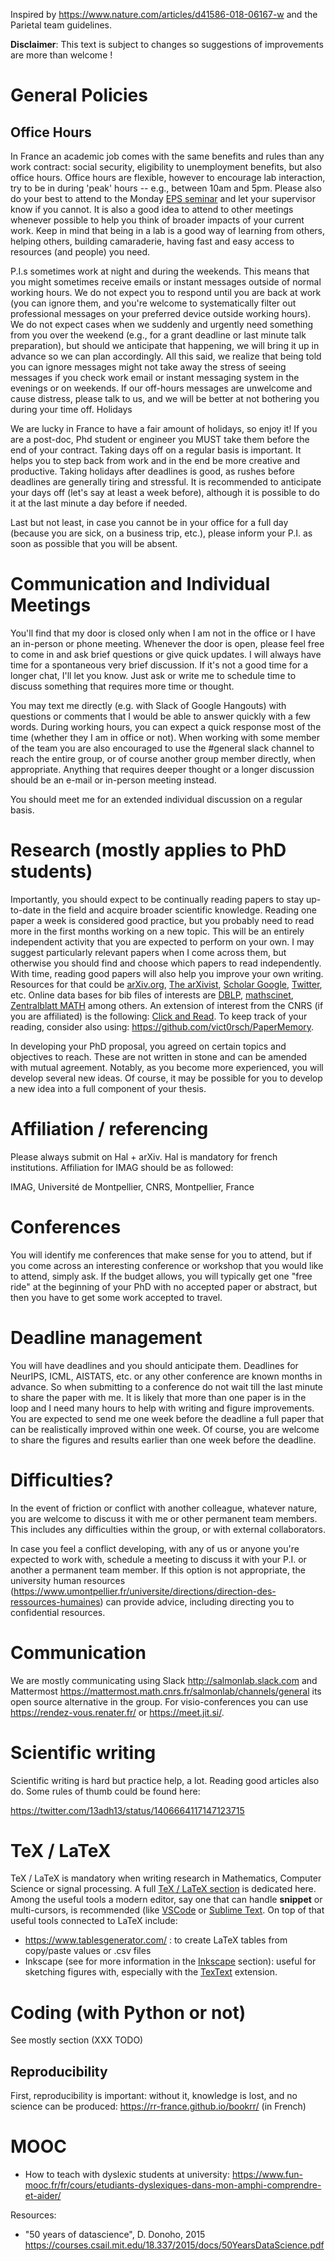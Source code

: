 Inspired by https://www.nature.com/articles/d41586-018-06167-w and the Parietal team guidelines.

**Disclaimer**:
This text is subject to changes so suggestions of improvements are more than welcome !


# General Policies

## Office Hours

In France an academic job comes with the same benefits and rules than any work contract: social security, eligibility to unemployment benefits, but also office hours. Office hours are flexible, however to encourage lab interaction, try to be in during 'peak' hours -- e.g., between 10am and 5pm. Please also do your best to attend to the Monday [EPS seminar](https://imag.edu.umontpellier.fr/seminaires/seminaires-eps/) and let your supervisor know if you cannot. It is also a good idea to attend to other meetings whenever possible to help you think of broader impacts of your current work. Keep in mind that being in a lab is a good way of learning from others, helping others, building camaraderie, having fast and easy access to resources (and people) you need.

P.I.s sometimes work at night and during the weekends. This means that you might sometimes receive emails or instant messages outside of normal working hours. We do not expect you to respond until you are back at work (you can ignore them, and you're welcome to systematically filter out professional messages on your preferred device outside working hours). We do not expect cases when we suddenly and urgently need something from you over the weekend (e.g., for a grant deadline or last minute talk preparation), but should we anticipate that happening, we will bring it up in advance so we can plan accordingly. All this said, we realize that being told you can ignore messages might not take away the stress of seeing messages if you check work email or instant messaging system in the evenings or on weekends. If our off-hours messages are unwelcome and cause distress, please talk to us, and we will be better at not bothering you during your time off.
Holidays

We are lucky in France to have a fair amount of holidays, so enjoy it! If you are a post-doc, Phd student or engineer you MUST take them before the end of your contract. Taking days off on a regular basis is important. It helps you to step back from work and in the end be more creative and productive. Taking holidays after deadlines is good, as rushes before deadlines are generally tiring and stressful. It is recommended to anticipate your days off (let's say at least a week before), although it is possible to do it at the last minute a day before if needed.

Last but not least, in case you cannot be in your office for a full day (because you are sick, on a business trip, etc.), please inform your P.I. as soon as possible that you will be absent.

# Communication and Individual Meetings

You'll find that my door is closed only when I am not in the office or I have an in-person or phone meeting. Whenever the door is open, please feel free to come in and ask brief questions or give quick updates. I will always have time for a spontaneous very brief discussion. If it's not a good time for a longer chat, I'll let you know. Just ask or write me to schedule time to discuss something that requires more time or thought.

You may text me directly (e.g. with Slack of Google Hangouts) with questions or comments that I would be able to answer quickly with a few words. During working hours, you can expect a quick response most of the time (whether they I am in office or not). When working with some member of the team you are also encouraged to use the #general slack channel to reach the entire group, or of course another group member directly, when appropriate. Anything that requires deeper thought or a longer discussion should be an e-mail or in-person meeting instead.

You should meet me for an extended individual discussion on a regular basis.

# Research (mostly applies to PhD students)

Importantly, you should expect to be continually reading papers to stay up-to-date in the field and acquire broader scientific knowledge. Reading one paper a week is considered good practice, but you probably need to read more in the first months working on a new topic. This will be an entirely independent activity that you are expected to perform on your own. I may suggest particularly relevant papers when I come across them, but otherwise you should find and choose which papers to read independently. With time, reading good papers will also help you improve your own writing.
Resources for that could be [arXiv.org](https://arxiv.org/), [The arXivist](http://arxivist.com/), [Scholar Google](https://scholar.google.fr/), [Twitter](https://twitter.com), etc.
Online data bases for bib files of interests are [DBLP](https://dblp.uni-trier.de/), [mathscinet](https://mathscinet.ams.org/mathscinet/index.html), [Zentralblatt MATH](https://zbmath.org/) among others.
An extension of interest from the CNRS (if you are affiliated) is the following: [Click and Read](https://bib.cnrs.fr/click-read-2/).
To keep track of your reading, consider also using: https://github.com/vict0rsch/PaperMemory.


In developing your PhD proposal, you agreed on certain topics and objectives to reach. These are not written in stone and can be amended with mutual agreement. Notably, as you become more experienced, you will develop several new ideas. Of course, it may be possible for you to develop a new idea into a full component of your thesis.

# Affiliation / referencing
Please always submit on Hal + arXiv. Hal is mandatory for french institutions.
Affiliation for IMAG should be as followed:

IMAG, Université de Montpellier, CNRS, Montpellier, France

# Conferences

You will identify me conferences that make sense for you to attend, but if you come across an interesting conference or workshop that you would like to attend, simply ask. If the budget allows, you will typically get one "free ride" at the beginning of your PhD with no accepted paper or abstract, but then you have to get some work accepted to travel.

# Deadline management

You will have deadlines and you should anticipate them. Deadlines for NeurIPS, ICML, AISTATS, etc. or any other conference are known months in advance. So when submitting to a conference do not wait till the last minute to share the paper with me. It is likely that more than one paper is in the loop and I need many hours to help with writing and figure improvements. You are expected to send me one week before the deadline a full paper that can be realistically improved within one week. Of course, you are welcome to share the figures and results earlier than one week before the deadline.

# Difficulties?

In the event of friction or conflict with another colleague, whatever nature, you are welcome to discuss it with me or other permanent team members. This includes any difficulties within the group, or with external collaborators.

In case you feel a conflict developing, with any of us or anyone you're expected to work with, schedule a meeting to discuss it with your P.I. or another a permanent team member. If this option is not appropriate, the university human resources (https://www.umontpellier.fr/universite/directions/direction-des-ressources-humaines) can provide advice, including directing you to confidential resources.

# Communication

We are mostly communicating using Slack http://salmonlab.slack.com and Mattermost https://mattermost.math.cnrs.fr/salmonlab/channels/general its open source alternative in the group.
For visio-conferences you can use https://rendez-vous.renater.fr/ or https://meet.jit.si/.


# Scientific writing

Scientific writing is hard but practice help, a lot.
Reading good articles also do.
Some rules of thumb could be found here:

https://twitter.com/13adh13/status/1406664117147123715

# TeX / LaTeX

TeX / LaTeX is mandatory when writing research in Mathematics, Computer Science or signal processing. A full [TeX / LaTeX section](../tex/README.md) is dedicated here.
Among the useful tools a modern editor, say one that can handle **snippet** or multi-cursors, is recommended (like [VSCode](https://code.visualstudio.com/) or [Sublime Text](https://www.sublimetext.com/).
On top of that useful tools connected to LaTeX include:

- https://www.tablesgenerator.com/ : to create LaTeX tables from copy/paste values or .csv files
- Inkscape (see for more information in the [Inkscape](../inkscape/README.md) section): useful for sketching figures with, especially with the [TexText](https://inkscape.org/~jcwinkler/%E2%98%85textext) extension.


# Coding (with Python or not)

See mostly section (XXX TODO)

## Reproducibility
First, reproducibility is important: without it, knowledge is lost, and no science can be produced: <https://rr-france.github.io/bookrr/> (in French)

# MOOC

- How to teach with dyslexic students at university: https://www.fun-mooc.fr/fr/cours/etudiants-dyslexiques-dans-mon-amphi-comprendre-et-aider/

Resources:
- "50 years of datascience", D. Donoho, 2015 <https://courses.csail.mit.edu/18.337/2015/docs/50YearsDataScience.pdf>
